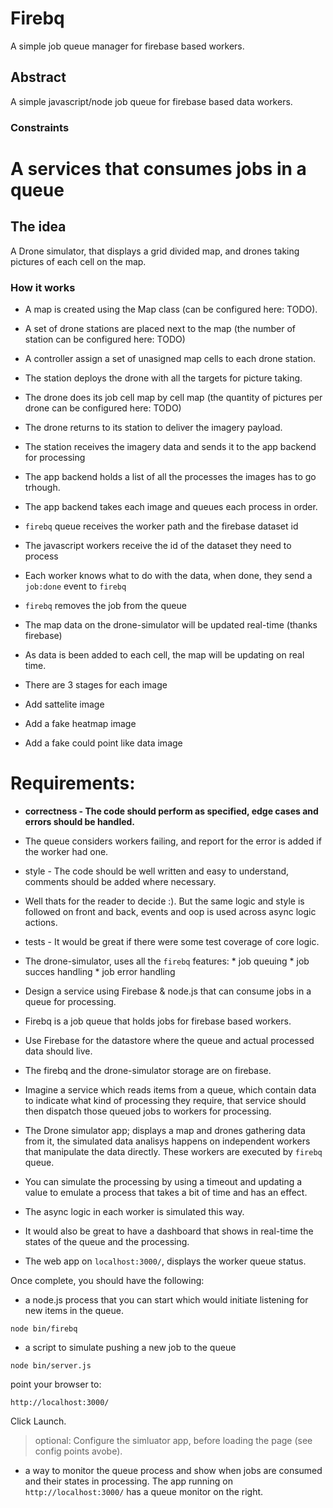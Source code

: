 # Firebq

A simple job queue manager for firebase based workers.

## Abstract

A simple javascript/node job queue for firebase based data workers.

### Constraints





# A services that consumes jobs in a queue

## The idea

A Drone simulator, that displays a grid divided map, and drones taking pictures
of each cell on the map.

### How it works

*   A map is created using the Map class (can be configured here: TODO).
*   A set of drone stations are placed next to the map (the number of station can be configured here: TODO)
*   A controller assign a set of unasigned map cells to each drone station.
*   The station deploys the drone with all the targets for picture taking.
*   The drone does its job cell map by cell map (the quantity of pictures per drone can be configured here: TODO)
*   The drone returns to its station to deliver the imagery payload.
*   The station receives the imagery data and sends it to the app backend for processing
*   The app backend holds a list of all the processes the images has to go trhough.
*   The app backend takes each image and queues each process in order.

*   `firebq` queue receives the worker path and the firebase dataset id
*   The javascript workers receive the id of the dataset they need to process
*   Each worker knows what to do with the data, when done, they send a `job:done` event to `firebq`
*   `firebq` removes the job from the queue

*   The map data on the drone-simulator will be updated real-time (thanks firebase)
*   As data is been added to each cell, the map will be updating on real time.

*   There are 3 stages for each image
   *   Add sattelite image
   *   Add a fake heatmap image
   *   Add a fake could point like data image

# Requirements:

*   **correctness - The code should perform as specified, edge cases and errors should be handled.**
   *   The queue considers workers failing, and report for the error is added if the worker had one.
*   style - The code should be well written and easy to understand, comments should be added where necessary.
   *   Well thats for the reader to decide :). But the same logic and style is followed on front and back, events and oop is used across async logic actions.
*   tests - It would be great if there were some test coverage of core logic.
   *   The drone-simulator, uses all the `firebq` features:
      *   job queuing
      *   job succes handling
      *   job error handling

*   Design a service using Firebase & node.js that can consume jobs in a queue for processing.
   *   Firebq is a job queue that holds jobs for firebase based workers.
*   Use Firebase for the datastore where the queue and actual processed data should live.
   *   The firebq and the drone-simulator storage are on firebase.
*   Imagine a service which reads items from a queue, which contain data to indicate what kind of processing they require, that service should then dispatch those queued jobs to workers for processing.
   *   The Drone simulator app; displays a map and drones gathering data from it, the simulated data analisys happens on independent workers that manipulate the data directly. These workers are executed by `firebq` queue.
*   You can simulate the processing by using a timeout and updating a value to emulate a process that takes a bit of time and has an effect.
   *   The async logic in each worker is simulated this way.
*   It would also be great to have a dashboard that shows in real-time the states of the queue and the processing.
   *   The web app on  `localhost:3000/`, displays the worker queue status.

Once complete, you should have the following:

*   a node.js process that you can start which would initiate listening for new items in the queue.

```
node bin/firebq
```

*   a script to simulate pushing a new job to the queue
```
node bin/server.js
```
point your browser to:

```
http://localhost:3000/
```

Click Launch.

> optional:
> Configure the simluator app, before loading the page (see config points avobe).

*   a way to monitor the queue process and show when jobs are consumed and their states in processing.
The app running on `http://localhost:3000/` has a queue monitor on the right.
